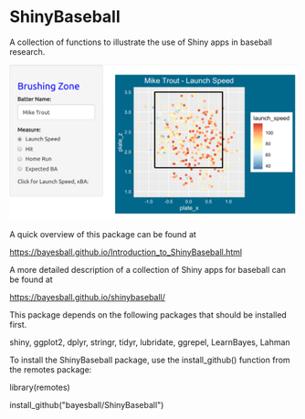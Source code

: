 # ShinyBaseball

A collection of functions to illustrate the use of Shiny apps in baseball research.

![GitHub Logo](/images/brushingzone.png)

A quick overview of this package can be found at

https://bayesball.github.io/Introduction_to_ShinyBaseball.html

A more detailed description of a collection of Shiny apps for baseball can be found at

https://bayesball.github.io/shinybaseball/

This package depends on the following packages that should be installed first.

shiny, ggplot2, dplyr, stringr, tidyr, lubridate, ggrepel, LearnBayes, Lahman

To install the ShinyBaseball package, use the install_github() function from the remotes package:

library(remotes)

install_github("bayesball/ShinyBaseball")



